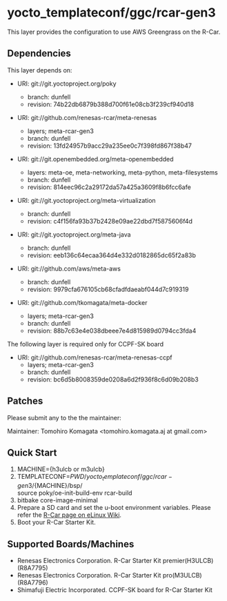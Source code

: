 # yocto_templateconf/ggc/rcar-gen3

This layer provides the configuration to use AWS Greengrass on the R-Car.

## Dependencies

This layer depends on:

* URI: git://git.yoctoproject.org/poky
  * branch: dunfell
  * revision: 74b22db6879b388d700f61e08cb3f239cf940d18

* URI: git://github.com/renesas-rcar/meta-renesas
  * layers; meta-rcar-gen3
  * branch: dunfell
  * revision: 13fd24957b9acc29a235ee0c7f398fd867f38b47

* URI: git://git.openembedded.org/meta-openembedded
  * layers: meta-oe, meta-networking, meta-python, meta-filesystems
  * branch: dunfell
  * revision: 814eec96c2a29172da57a425a3609f8b6fcc6afe

* URI: git://git.yoctoproject.org/meta-virtualization
  * branch: dunfell
  * revision: c4f156fa93b37b2428e09ae22dbd7f5875606f4d

* URI: git://git.yoctoproject.org/meta-java
  * branch: dunfell
  * revision: eeb136c64ecaa364d4e332d0182865dc65f2a83b

* URI: git://github.com/aws/meta-aws
  * branch: dunfell
  * revision: 9979cfa676105cb68cfadfdaeabf044d7c919319

* URI: git://github.com/tkomagata/meta-docker
  * layers; meta-rcar-gen3
  * branch: dunfell
  * revision: 88b7c63e4e038dbeee7e4d815989d0794cc3fda4

The following layer is required only for CCPF-SK board

* URI: git://github.com/renesas-rcar/meta-renesas-ccpf
  * layers; meta-rcar-gen3
  * branch: dunfell
  * revision: bc6d5b8008359de0208a6d2f936f8c6d09b208b3

## Patches

Please submit any to the the maintainer:

Maintainer: Tomohiro Komagata <tomohiro.komagata.aj at gmail.com>

## Quick Start

1. MACHINE={h3ulcb or m3ulcb}
2. TEMPLATECONF=$PWD/yocto_templateconf/ggc/rcar-gen3/${MACHINE}/bsp/ \
   source poky/oe-init-build-env rcar-build
3. bitbake core-image-minimal
4. Prepare a SD card and set the u-boot environment variables. Please refer the [R-Car page on eLinux Wiki](https://elinux.org/R-Car/Boards/Yocto-Gen3/v5.5.0#Running_Yocto_images).
4. Boot your R-Car Starter Kit.

## Supported Boards/Machines

- Renesas Electronics Corporation. R-Car Starter Kit premier(H3ULCB) (R8A7795)
- Renesas Electronics Corporation. R-Car Starter Kit pro(M3ULCB) (R8A7796)
- Shimafuji Electric Incorporated. CCPF-SK board for R-Car Starter Kit
